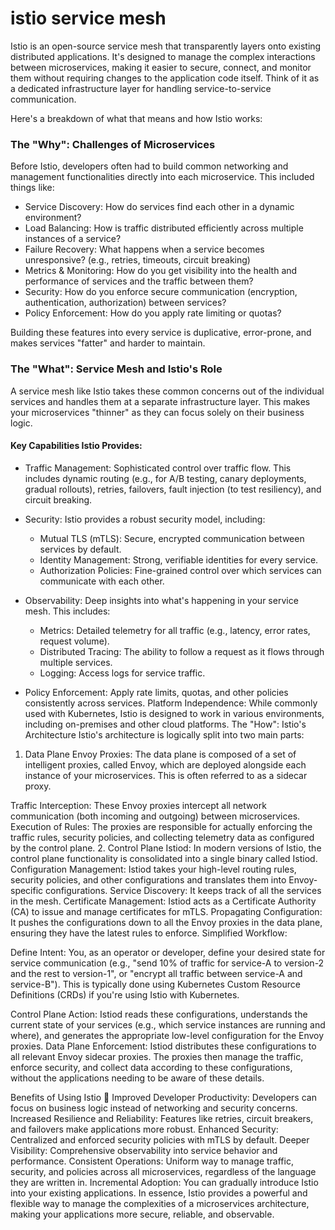 # istio service mesh

Istio is an open-source service mesh that transparently layers onto existing distributed applications. It's designed to manage the complex interactions between microservices, making it easier to secure, connect, and monitor them without requiring changes to the application code itself. Think of it as a dedicated infrastructure layer for handling service-to-service communication.


Here's a breakdown of what that means and how Istio works:

### The "Why": Challenges of Microservices
Before Istio, developers often had to build common networking and management functionalities directly into each microservice. This included things like:

- Service Discovery: How do services find each other in a dynamic environment?
- Load Balancing: How is traffic distributed efficiently across multiple instances of a service?
- Failure Recovery: What happens when a service becomes unresponsive? (e.g., retries, timeouts, circuit breaking)
- Metrics & Monitoring: How do you get visibility into the health and performance of services and the traffic between them?
- Security: How do you enforce secure communication (encryption, authentication, authorization) between services?
- Policy Enforcement: How do you apply rate limiting or quotas?

Building these features into every service is duplicative, error-prone, and makes services "fatter" and harder to maintain.

### The "What": Service Mesh and Istio's Role
A service mesh like Istio takes these common concerns out of the individual services and handles them at a separate infrastructure layer. This makes your microservices "thinner" as they can focus solely on their business logic.


#### Key Capabilities Istio Provides:

- Traffic Management: Sophisticated control over traffic flow. This includes dynamic routing (e.g., for A/B testing, canary deployments, gradual rollouts), retries, failovers, fault injection (to test resiliency), and circuit breaking.

- Security: Istio provides a robust security model, including:
    - Mutual TLS (mTLS): Secure, encrypted communication between services by default.
    - Identity Management: Strong, verifiable identities for every service.
    - Authorization Policies: Fine-grained control over which services can communicate with each other.
- Observability: Deep insights into what's happening in your service mesh. This includes: 
   - Metrics: Detailed telemetry for all traffic (e.g., latency, error rates, request volume).
   - Distributed Tracing: The ability to follow a request as it flows through multiple services.
   - Logging: Access logs for service traffic.
- Policy Enforcement: Apply rate limits, quotas, and other policies consistently across services.
Platform Independence: While commonly used with Kubernetes, Istio is designed to work in various environments, including on-premises and other cloud platforms.
The "How": Istio's Architecture
Istio's architecture is logically split into two main parts:

1. Data Plane
Envoy Proxies: The data plane is composed of a set of intelligent proxies, called Envoy, which are deployed alongside each instance of your microservices. This is often referred to as a sidecar proxy.

Traffic Interception: These Envoy proxies intercept all network communication (both incoming and outgoing) between microservices.
Execution of Rules: The proxies are responsible for actually enforcing the traffic rules, security policies, and collecting telemetry data as configured by the control plane.
2. Control Plane
Istiod: In modern versions of Istio, the control plane functionality is consolidated into a single binary called Istiod.
Configuration Management: Istiod takes your high-level routing rules, security policies, and other configurations and translates them into Envoy-specific configurations.
Service Discovery: It keeps track of all the services in the mesh.
Certificate Management: Istiod acts as a Certificate Authority (CA) to issue and manage certificates for mTLS.
Propagating Configuration: It pushes the configurations down to all the Envoy proxies in the data plane, ensuring they have the latest rules to enforce.
Simplified Workflow:

Define Intent: You, as an operator or developer, define your desired state for service communication (e.g., "send 10% of traffic for service-A to version-2 and the rest to version-1", or "encrypt all traffic between service-A and service-B"). This is typically done using Kubernetes Custom Resource Definitions (CRDs) if you're using Istio with Kubernetes.

Control Plane Action: Istiod reads these configurations, understands the current state of your services (e.g., which service instances are running and where), and generates the appropriate low-level configuration for the Envoy proxies.
Data Plane Enforcement: Istiod distributes these configurations to all relevant Envoy sidecar proxies. The proxies then manage the traffic, enforce security, and collect data according to these configurations, without the applications needing to be aware of these details.

Benefits of Using Istio 🚀
Improved Developer Productivity: Developers can focus on business logic instead of networking and security concerns.
Increased Resilience and Reliability: Features like retries, circuit breakers, and failovers make applications more robust.
Enhanced Security: Centralized and enforced security policies with mTLS by default.
Deeper Visibility: Comprehensive observability into service behavior and performance.
Consistent Operations: Uniform way to manage traffic, security, and policies across all microservices, regardless of the language they are written in.
Incremental Adoption: You can gradually introduce Istio into your existing applications.
In essence, Istio provides a powerful and flexible way to manage the complexities of a microservices architecture, making your applications more secure, reliable, and observable.
